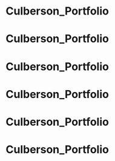 # Culberson_Portfolio
# Culberson_Portfolio
# Culberson_Portfolio
# Culberson_Portfolio
# Culberson_Portfolio
# Culberson_Portfolio
